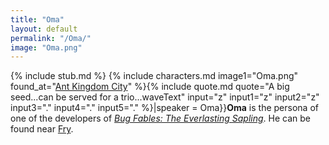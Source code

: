 ```yaml
---
title: "Oma"
layout: default
permalink: "/Oma/"
image: "Oma.png"
---
```

{% include stub.md %}
{% include characters.md image1="Oma.png" found_at="[Ant Kingdom City](/Ant_Kingdom_City)" %}{% include quote.md quote="A big seed...can be served for a trio...waveText" input="z" input1="z" input2="z" input3="." input4="." input5="." %}|speaker = Oma}}**Oma** is the persona of one of the developers of [*Bug Fables: The Everlasting Sapling*](/Bug_Fables:_The_Everlasting_Sapling). He can be found near [Fry](/Fry).